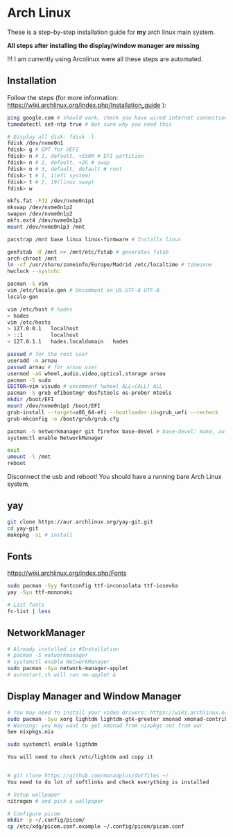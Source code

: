 # Arch Linux

These is a step-by-step installation guide for **my** arch linux main system.

**All steps after installing the display/window manager are missing**

!!! I am currently using Arcolinux were all these steps are automated.

## Installation

Follow the steps (for more information: https://wiki.archlinux.org/index.php/Installation_guide ):

```bash
ping google.com # should work, check you have wired internet connection
timedatectl set-ntp true # Not sure why you need this

# Display all disk: fdisk -l
fdisk /dev/nvme0n1
fdisk> g # GPT for UEFI
fdisk> n # 1, default, +550M # EFI partition
fdisk> n # 2, default, +2G # swap
fdisk> n # 3, default, default # root
fdisk> t # 1, 1(efi system)
fdisk> t # 2, 19(linux swap)
fdisk> w

mkfs.fat -F32 /dev/nvme0n1p1
mkswap /dev/nvme0n1p2
swapon /dev/nvme0n1p2
mkfs.ext4 /dev/nvme0n1p3
mount /dev/nvme0n1p3 /mnt

pacstrap /mnt base linux linux-firmware # Installs linux

genfstab -U /mnt >> /mnt/etc/fstab # generates fstab
arch-chroot /mnt
ln -sf /usr/share/zoneinfo/Europe/Madrid /etc/localtime # timezone
hwclock --systohc

pacman -S vim
vim /etc/locale.gen # Uncomment en_US.UTF-8 UTF-8
locale-gen

vim /etc/host # hades
> hades
vim /etc/hosts
> 127.0.0.1   localhost
> ::1         localhost
> 127.0.1.1   hades.localdomain   hades

passwd # for the root user
useradd -m arnau
passwd arnau # for arnau user
usermod -aG wheel,audio,video,optical,storage arnau
pacman -S sudo
EDITOR=vim visudo # uncomment %wheel ALL=(ALL) ALL
pacman -S grub efibootmgr dosfstools os-prober mtools
mkdir /boot/EFI
mount /dev/nvme0n1p1 /boot/EFI
grub-install --target=x86_64-efi --bootloader-id=grub_uefi --recheck
grub-mkconfig -o /boot/grub/grub.cfg

pacman -S networkmanager git firefox base-devel # base-devel: make, autoconf ...
systemctl enable NetworkManager

exit
umount -l /mnt
reboot
```

Disconnect the usb and reboot! You should have a running bare Arch Linux system.

## yay

```bash
git clone https://aur.archlinux.org/yay-git.git
cd yay-git
makepkg -si # install
```

## Fonts

https://wiki.archlinux.org/index.php/Fonts

```bash
sudo pacman -Syy fontconfig ttf-inconsolata ttf-iosevka
yay -Syu ttf-mononoki

# List fonts
fc-list | less
```

## NetworkManager

```bash
# Already installed in #Installation
# pacman -S networkmanager
# systemctl enable NetworkManager
sudo pacman -Syu network-manager-applet
# autostart.sh will run nm-applet &
```

## Display Manager and Window Manager

```bash
# You may need to install your video drivers: https://wiki.archlinux.org/index.php/Xorg#Driver_installation
sudo pacman -Syu xorg lightdm lightdm-gtk-greeter xmonad xmonad-contrib xmobar dmenu picom nitrogen alacritty # xmonad-extras  is missing (xmonad-extras-git is in AUR)
# Warning: you may want to get xmonad from nixpkgs not from aur
See nixpkgs.nix

sudo systemctl enable ligthdm

You will need to check /etc/lightdm and copy it


# git clone https://github.com/monadplus/dotfiles ~/
You need to do lot of softlinks and check everything is installed

# Setup wallpaper
nitrogen # and pick a wallpaper

# Configure picom
mkdir -p ~/.config/picom/
cp /etc/xdg/picom.conf.example ~/.config/picom/picom.conf
```
